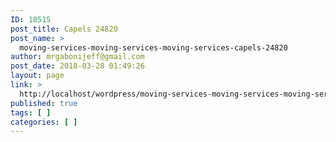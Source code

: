 ```yaml
---
ID: 10515
post_title: Capels 24820
post_name: >
  moving-services-moving-services-moving-services-capels-24820
author: mrgabonijeff@gmail.com
post_date: 2018-03-28 01:49:26
layout: page
link: >
  http://localhost/wordpress/moving-services-moving-services-moving-services-capels-24820/
published: true
tags: [ ]
categories: [ ]
---
```

